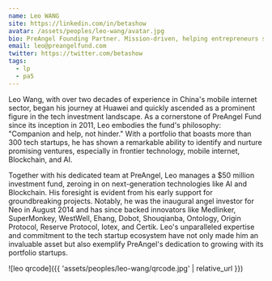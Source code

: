 ```yaml
---
name: Leo WANG
site: https://linkedin.com/in/betashow
avatar: /assets/peoples/leo-wang/avatar.jpg
bio: PreAngel Founding Partner. Mission-driven, helping entrepreneurs succeed.
email: leo@preangelfund.com
twitter: https://twitter.com/betashow
tags:
  - lp
  - pa5
---
```


Leo Wang, with over two decades of experience in China's mobile internet sector, began his journey at Huawei and quickly ascended as a prominent figure in the tech investment landscape. As a cornerstone of PreAngel Fund since its inception in 2011, Leo embodies the fund's philosophy: "Companion and help, not hinder." With a portfolio that boasts more than 300 tech startups, he has shown a remarkable ability to identify and nurture promising ventures, especially in frontier technology, mobile internet, Blockchain, and AI.

Together with his dedicated team at PreAngel, Leo manages a $50 million investment fund, zeroing in on next-generation technologies like AI and Blockchain. His foresight is evident from his early support for groundbreaking projects. Notably, he was the inaugural angel investor for Neo in August 2014 and has since backed innovators like Medlinker, SuperMonkey, WestWell, Ehang, Dobot, Shouqianba, Ontology, Origin Protocol, Reserve Protocol, Iotex, and Certik. Leo's unparalleled expertise and commitment to the tech startup ecosystem have not only made him an invaluable asset but also exemplify PreAngel's dedication to growing with its portfolio startups.

![leo qrcode]({{ 'assets/peoples/leo-wang/qrcode.jpg' | relative_url }})
